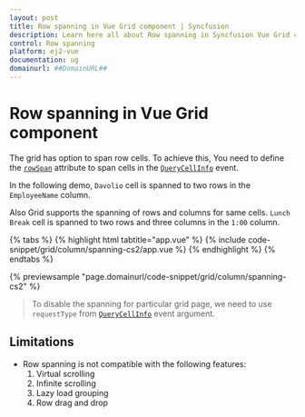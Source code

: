 ```yaml
---
layout: post
title: Row spanning in Vue Grid component | Syncfusion
description: Learn here all about Row spanning in Syncfusion Vue Grid component of Syncfusion Essential JS 2 and more.
control: Row spanning 
platform: ej2-vue
documentation: ug
domainurl: ##DomainURL##
---
```


# Row spanning in Vue Grid component

The grid has option to span row cells. To achieve this, You need to define the [`rowSpan`](https://ej2.syncfusion.com/vue/documentation/api/grid/queryCellInfoEventArgs/#rowspan) attribute to span cells in the [`QueryCellInfo`](https://ej2.syncfusion.com/vue/documentation/api/grid/queryCellInfoEventArgs/) event.

In the following demo, `Davolio` cell is spanned to two rows in the `EmployeeName` column.

Also Grid supports the spanning of rows and columns for same cells. `Lunch Break` cell is spanned to two rows and three columns in the `1:00` column.

{% tabs %}
{% highlight html tabtitle="app.vue" %}
{% include code-snippet/grid/column/spanning-cs2/app.vue %}
{% endhighlight %}
{% endtabs %}
        
{% previewsample "page.domainurl/code-snippet/grid/column/spanning-cs2" %}

> To disable the spanning for particular grid page, we need to use `requestType` from [`QueryCellInfo`](https://ej2.syncfusion.com/vue/documentation/api/grid/queryCellInfoEventArgs/) event argument.

## Limitations

* Row spanning is not compatible with the following features:
    1. Virtual scrolling
    2. Infinite scrolling
    3. Lazy load grouping
    4. Row drag and drop